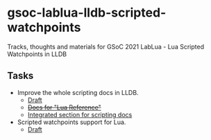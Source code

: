 # gsoc-lablua-lldb-scripted-watchpoints

Tracks, thoughts and materials for GSoC 2021 LabLua - Lua Scripted Watchpoints in LLDB

## Tasks

* Improve the whole scripting docs in LLDB.
  - [Draft](./drafts/lua-docs-draft.md)
  - ~~[Docs for "Lua Reference"](./tasks/lua-reference.rst)~~
  - [Integrated section for scripting docs](https://gsoc2021.sigeryeung.tk/lldb-docs)
* Scripted watchpoints support for Lua.
  - [Draft](./drafts/lua-scripted-watchpoints.md)